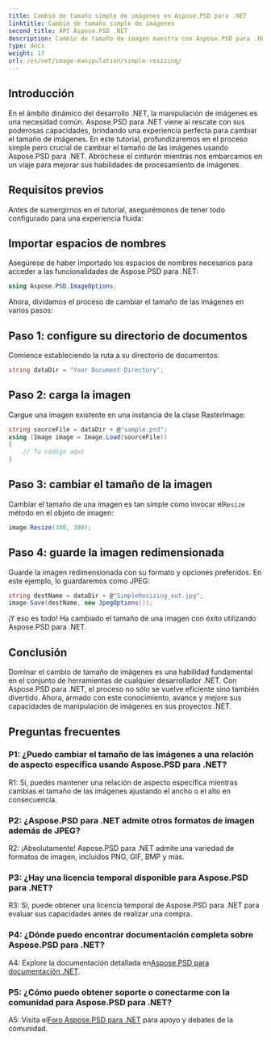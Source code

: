 ```yaml
---
title: Cambio de tamaño simple de imágenes en Aspose.PSD para .NET
linktitle: Cambio de tamaño simple de imágenes
second_title: API Aspose.PSD .NET
description: Cambio de tamaño de imagen maestra con Aspose.PSD para .NET. Eficiente, fluido y potente. Mejore sus proyectos .NET sin esfuerzo.
type: docs
weight: 17
url: /es/net/image-manipulation/simple-resizing/
---
```

## Introducción

En el ámbito dinámico del desarrollo .NET, la manipulación de imágenes es una necesidad común. Aspose.PSD para .NET viene al rescate con sus poderosas capacidades, brindando una experiencia perfecta para cambiar el tamaño de imágenes. En este tutorial, profundizaremos en el proceso simple pero crucial de cambiar el tamaño de las imágenes usando Aspose.PSD para .NET. Abróchese el cinturón mientras nos embarcamos en un viaje para mejorar sus habilidades de procesamiento de imágenes.

## Requisitos previos

Antes de sumergirnos en el tutorial, asegurémonos de tener todo configurado para una experiencia fluida:

## Importar espacios de nombres

Asegúrese de haber importado los espacios de nombres necesarios para acceder a las funcionalidades de Aspose.PSD para .NET:

```csharp
using Aspose.PSD.ImageOptions;
```

Ahora, dividamos el proceso de cambiar el tamaño de las imágenes en varios pasos:

## Paso 1: configure su directorio de documentos

Comience estableciendo la ruta a su directorio de documentos:

```csharp
string dataDir = "Your Document Directory";
```

## Paso 2: carga la imagen

Cargue una imagen existente en una instancia de la clase RasterImage:

```csharp
string sourceFile = dataDir + @"sample.psd";
using (Image image = Image.Load(sourceFile))
{
    // Tu código aquí
}
```

## Paso 3: cambiar el tamaño de la imagen

 Cambiar el tamaño de una imagen es tan simple como invocar el`Resize` método en el objeto de imagen:

```csharp
image.Resize(300, 300);
```

## Paso 4: guarde la imagen redimensionada

Guarde la imagen redimensionada con su formato y opciones preferidos. En este ejemplo, lo guardaremos como JPEG:

```csharp
string destName = dataDir + @"SimpleResizing_out.jpg";
image.Save(destName, new JpegOptions());
```

¡Y eso es todo! Ha cambiado el tamaño de una imagen con éxito utilizando Aspose.PSD para .NET.

## Conclusión

Dominar el cambio de tamaño de imágenes es una habilidad fundamental en el conjunto de herramientas de cualquier desarrollador .NET. Con Aspose.PSD para .NET, el proceso no sólo se vuelve eficiente sino también divertido. Ahora, armado con este conocimiento, avance y mejore sus capacidades de manipulación de imágenes en sus proyectos .NET.

## Preguntas frecuentes

### P1: ¿Puedo cambiar el tamaño de las imágenes a una relación de aspecto específica usando Aspose.PSD para .NET?

R1: Sí, puedes mantener una relación de aspecto específica mientras cambias el tamaño de las imágenes ajustando el ancho o el alto en consecuencia.

### P2: ¿Aspose.PSD para .NET admite otros formatos de imagen además de JPEG?

R2: ¡Absolutamente! Aspose.PSD para .NET admite una variedad de formatos de imagen, incluidos PNG, GIF, BMP y más.

### P3: ¿Hay una licencia temporal disponible para Aspose.PSD para .NET?

R3: Sí, puede obtener una licencia temporal de Aspose.PSD para .NET para evaluar sus capacidades antes de realizar una compra.

### P4: ¿Dónde puedo encontrar documentación completa sobre Aspose.PSD para .NET?

 A4: Explore la documentación detallada en[Aspose.PSD para documentación .NET](https://reference.aspose.com/psd/net/).

### P5: ¿Cómo puedo obtener soporte o conectarme con la comunidad para Aspose.PSD para .NET?

 A5: Visita el[Foro Aspose.PSD para .NET](https://forum.aspose.com/c/psd/34) para apoyo y debates de la comunidad.